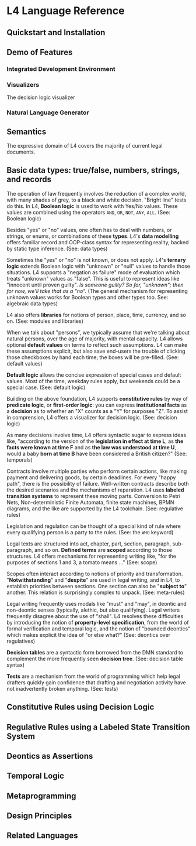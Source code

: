 # L4 Language Reference

## Quickstart and Installation



## Demo of Features

### Integrated Development Environment

### Visualizers

The decision logic visualizer 

### Natural Language Generator

### 

## Semantics

The expressive domain of L4 covers the majority of current legal documents.

## Basic data types: true/false, numbers, strings, and records

The operation of law frequently involves the reduction of a complex
world, with many shades of grey, to a black and white decision.
"Bright line" tests do this. In L4, **Boolean logic** is used to work
with Yes/No values. These values are combined using the operators
`AND`, `OR`, `NOT`, `ANY`, `ALL`. (See: Boolean logic)

Besides "yes" or "no" values, one often has to deal with numbers, or
strings, or enums, or combinations of these **types**. L4's **data
modelling** offers familiar record and OOP-class syntax for
representing reality, backed by static type inference. (See: data types)

Sometimes the "yes" or "no" is not known, or does not apply. L4's
**ternary logic** extends Boolean logic with "unknown" or "null"
values to handle those situations. L4 supports a "negation as failure"
mode of evaluation which treats "unknown" values as "false". This is
useful to represent ideas like "innocent until proven guilty". *Is
someone guilty? So far, "unknown"; then for now, we'll take that as a
"no".* (The general mechanism for representing unknown values works
for Boolean types and other types too. See: algebraic data types)

L4 also offers **libraries** for notions of person, place, time,
currency, and so on. (See: modules and libraries)

When we talk about "persons", we typically assume that we're talking
about natural persons, over the age of majority, with mental capacity.
L4 allows optional **default values** on terms to reflect such
assumptions. L4 can make these assumptions explicit, but also save
end-users the trouble of clicking those checkboxes by hand each time;
the boxes will be pre-filled. (See: default values)

**Default logic** allows the concise expression of special cases and
default values. Most of the time, weekday rules apply, but weekends
could be a special case. (See: default logic)

Building on the above foundation, L4 supports **constitutive rules**
by way of **predicate logic**, or **first-order logic**: you can
express **institutional facts** as a **decision** as to whether an "X"
counts as a "Y" for purposes "Z". To assist in comprension, L4 offers
a visualizer for decision logic. (See: decision logic)

As many decisions involve time, L4 offers syntactic sugar to express
ideas like, "according to the version of the **legislation in effect
at time L**, as **the facts were known at time F** and as **the law
was understood at time U**, would a baby **born at time B** have been
considered a British citizen?" (See: temporals)

Contracts involve multiple parties who perform certain actions, like
making payment and delivering goods, by certain deadlines. For every
"happy path", there is the possibility of failure. Well-written
contracts describe both the desired scenarios and the mechanisms of
reparation. L4 uses **labeled transition systems** to represent these
moving parts. Conversion to Petri Nets, Non-deterministic Finite
Automata, finite state machines, BPMN diagrams, and the like are
supported by the L4 toolchain. (See: regulative rules)

Legislation and regulation can be thought of a special kind of rule
where every qualifying person is a party to the rules. (See: the `WHO` keyword)

Legal texts are structured into act, chapter, part, section,
paragraph, sub-paragraph, and so on. **Defined terms** are **scoped**
according to those structures. L4 offers mechanisms for representing
writing like, "for the purposes of sections 1 and 3, a tomato means
..." (See: scope)

Scopes often interact according to notions of priority and
transformation. "**Notwithstanding**" and "**despite**" are used in legal
writing, and in L4, to establish priorities between sections. One
section can also be "**subject to**" another. This relation is
surprisingly complex to unpack. (See: meta-rules)

Legal writing frequently uses modals like "must" and "may", in deontic
and non-deontic senses (typically, alethic, but also qualifying).
Legal writers frequently disagree about the use of "shall". L4
resolves these difficulties by introducing the notion of
**property-level specification**, from the world of formal verification
and temporal logic, and the notion of "bounded deontics" which makes
explicit the idea of "or else what?" (See: deontics over regulatives)

**Decision tables** are a syntactic form borrowed from the DMN
standard to complement the more frequently seen **decision tree**.
(See: decision table syntax)

**Tests** are a mechanism from the world of programming which help
legal drafters quickly gain confidence that drafting and negotiation
activity have not inadvertently broken anything. (See: tests)

## Constitutive Rules using Decision Logic

## Regulative Rules using a Labeled State Transition System

## Deontics as Assertions

## Temporal Logic

## Metaprogramming

## Design Principles



## Related Languages



